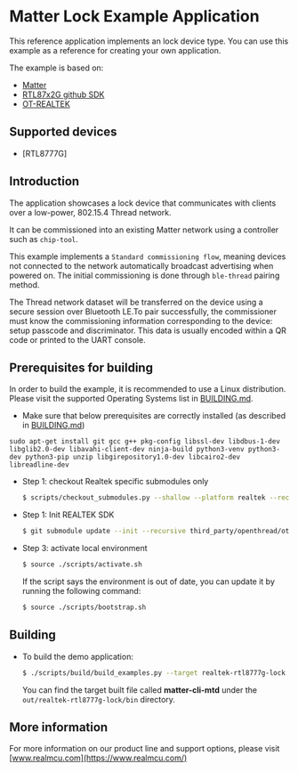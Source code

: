 # Matter Lock Example Application

This reference application implements an lock device type. You can use this
example as a reference for creating your own application.

The example is based on:

-   [Matter](https://github.com/project-chip/connectedhomeip)
-   [RTL87x2G github SDK](https://github.com/rtkconnectivity/rtl87x2g_sdk)
-   [OT-REALTEK](https://github.com/rtkconnectivity/ot-realtek)

## Supported devices

-   [RTL8777G]

## Introduction

The application showcases a lock device that communicates with clients over a
low-power, 802.15.4 Thread network.

It can be commissioned into an existing Matter network using a controller such
as `chip-tool`.

This example implements a `Standard commissioning flow`, meaning devices not
connected to the network automatically broadcast advertising when powered on.
The initial commissioning is done through `ble-thread` pairing method.

The Thread network dataset will be transferred on the device using a secure
session over Bluetooth LE.To pair successfully, the commissioner must know the
commissioning information corresponding to the device: setup passcode and
discriminator. This data is usually encoded within a QR code or printed to the
UART console.

## Prerequisites for building

In order to build the example, it is recommended to use a Linux distribution.
Please visit the supported Operating Systems list in
[BUILDING.md](../../../../docs/guides/BUILDING.md#prerequisites).

-   Make sure that below prerequisites are correctly installed (as described in
    [BUILDING.md](../../../../docs/guides/BUILDING.md#prerequisites))

```
sudo apt-get install git gcc g++ pkg-config libssl-dev libdbus-1-dev libglib2.0-dev libavahi-client-dev ninja-build python3-venv python3-dev python3-pip unzip libgirepository1.0-dev libcairo2-dev libreadline-dev
```

-   Step 1: checkout Realtek specific submodules only

    ```bash
    $ scripts/checkout_submodules.py --shallow --platform realtek --recursive
    ```

-   Step 1: Init REALTEK SDK

    ```bash
    $ git submodule update --init --recursive third_party/openthread/ot-realtek
    ```

-   Step 3: activate local environment

    ```bash
    $ source ./scripts/activate.sh
    ```

    If the script says the environment is out of date, you can update it by
    running the following command:

    ```bash
    $ source ./scripts/bootstrap.sh
    ```

## Building

-   To build the demo application:

    ```bash
    $ ./scripts/build/build_examples.py --target realtek-rtl8777g-lock build
    ```

    You can find the target built file called **matter-cli-mtd** under the
    `out/realtek-rtl8777g-lock/bin` directory.

## More information

For more information on our product line and support options, please visit
[www.realmcu.com](https://www.realmcu.com/)

